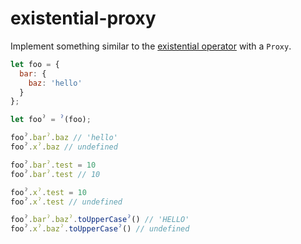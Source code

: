 # existential-proxy

Implement something similar to the [existential operator](https://github.com/tc39/proposal-optional-chaining) with a `Proxy`.

```js
let foo = {
  bar: {
    baz: 'hello'
  }
};

let fooˀ = ˀ(foo);

fooˀ.barˀ.baz // 'hello'
fooˀ.xˀ.baz // undefined

fooˀ.barˀ.test = 10
fooˀ.barˀ.test // 10

fooˀ.xˀ.test = 10
fooˀ.xˀ.test // undefined

fooˀ.barˀ.bazˀ.toUpperCaseˀ() // 'HELLO'
fooˀ.xˀ.bazˀ.toUpperCaseˀ() // undefined
```

